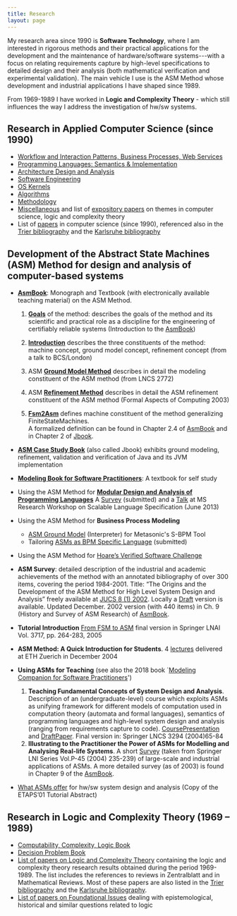 ```yaml
---
title: Research 
layout: page
---
```

My research area since 1990 is **Software Technology**, where I am interested in rigorous methods and their practical applications for the development and the maintenance of hardware/software systems---with a focus on relating requirements capture by high-level specifications to detailed design and their analysis (both mathematical verification and experimental validation). The main vehicle I use is the ASM Method whose development and industrial applications I have shaped since 1989.

From 1969-1989 I have worked in **Logic and Complexity Theory** - which still influences the way I address the investigation of hw/sw systems.

## Research in Applied Computer Science (since 1990)
- [Workflow and Interaction Patterns, Business Processes, Web Services](workflow)
- [Programming Languages: Semantics & Implementation](proglgs)
- [Architecture Design and Analysis](architecture)
- [Software Engineering](swengg)
- [OS Kernels](oskernels)
- [Algorithms](algorithms)
- [Methodology](meth)
- [Miscellaneous](misc) and list of [expository papers](/Curriculum/papersexp.pdf) on themes in computer science, logic and complexity theory
- List of [papers](/Curriculum/paperscs.pdf) in computer science (since 1990), referenced also in the [Trier bibliography](http://www.informatik.uni-trier.de/~ley/db/indices/a-tree/b/B=ouml=rger:Egon.html) and the [Karlsruhe bibliography](http://liinwww.ira.uka.de/bibliography/index.html)

## Development of the Abstract State Machines (ASM) Method for design and analysis of computer-based systems
- [**AsmBook**](/asmbook): Monograph and Textbook (with electronically available teaching material) on the ASM Method.

  1. [**Goals**](/AsmBook/IntroAsmBook.PDF) of the method: describes the goals of the method and its scientific and practical role as a discipline for the engineering of certifiably reliable systems (Introduction to the [AsmBook](/asmbook)) 

  2. [**Introduction**](/Papers/Methodology/BcsFacs07.pdf) describes the three constituents of the method: machine concept, ground model concept, refinement concept (from a talk to BCS/London)         

  3. ASM [**Ground Model Method**](/Papers/SwEngg/GroundModMethod.pdf) describes in detail the modeling constituent of the ASM method (from LNCS 2772)

  4. ASM [**Refinement Method**](/Papers/Methodology/RefineFACS.pdf) describes in detail the ASM refinement constituent of the ASM method (Formal Aspects of Computing 2003) 

  5. [**Fsm2Asm**](/Papers/Methodology/BcsFacs07.pdf)  defines machine constituent of the method generalizing FiniteStateMachines.  
     A formalized definition can be found in Chapter 2.4 of [AsmBook](/asmbook) and in Chapter 2 of [Jbook](/jbook).

- [**ASM Case Study Book**](/jbook) (also called Jbook) exhibits ground modeling, refinement, validation and verification of Java and its JVM  implementation

- [**Modeling Book for Software Practitioners**](http://modelingbook.informatik.uni-ulm.de): A textbook for self study

- Using the ASM Method for [**Modular Design and Analysis of Programming Languages**]()
  A [Survey](/Papers/Methodology/Cambridge13SurveyPggLgAsm.pdf) (submitted) and a [Talk](/Talks/Cambridge13Talk.pdf) at MS Research Workshop on Scalable Language Specification (June 2013)

- Using the ASM Method for **Business Process Modeling**
  - [ASM Ground Model](/Papers/Bpmn/SbpmBookAppendix.pdf) (Interpreter) for Metasonic's S-BPM Tool
  - Tailoring [ASMs as BPM Specific Language](/Papers/Bpmn/AsmInterfaceSbpm.pdf) (submitted)

- Using the ASM Method for [Hoare’s Verified Software Challenge](/Papers/Methodology/VstteFacJ06.pdf)

- **ASM Survey**: detailed description of the industrial and academic achievements of the method with an annotated bibliography of over 300 items, covering the period 1984-2001. Title: “The Origins and the Development of the ASM Method for High Level System Design and Analysis” freely available at [JUCS 8 (1) 2002](http://www.jucs.org/jucs_8_1). Locally a [Draft](/Papers/Methodology/AsmHist02.pdf) version is available. Updated December. 2002 version (with 440 items)  in Ch. 9 (History and Survey of ASM Research) of [AsmBook](/asmbook).

- **Tutorial Introduction** [From FSM to ASM](/Papers/Methodology/Tutorial05.pdf) final version in Springer LNAI Vol. 3717, pp. 264-283, 2005
- **ASM Method: A Quick Introduction for Students**. 4 [lectures](http://se.inf.ethz.ch/teaching/ws2004/0239/slides/AsmMethZh04.PDF) delivered at ETH Zuerich in December 2004
- **Using ASMs for Teaching** (see also the 2018 book `[Modeling Companion for Software Practitioners](http://modelingbook.informatik.uni-ulm.de/)')
    1. **Teaching Fundamental Concepts of System Design and Analysis**. Description of an (undergraduate-level) course which exploits ASMs as unifying framework for different models of computation used in computation theory (automata and formal languages), semantics of programming  languages and high-level system design and analysis (ranging from requirements capture to code). [CoursePresentation](/Talks/ComPggThy04Talk.pdf) and [DraftPaper](/Papers/Miscellaneous/ComPggThy04.pdf). Final version in: Springer LNCS 3294 (2004)65-84
    2. **Illustrating to the Practitioner the Power of ASMs for Modelling and Analysing Real-life Systems**. A short [Survey](/Papers/Methodology/Modeling.pdf) (taken from Springer LNI Series Vol.P-45 (2004) 235-239) of large-scale and industrial applications of  ASMs. A more detailed survey (as of 2003) is found in Chapter 9 of the [AsmBook](/asmbook).

- [What ASMs offer](/ASMTutorialEtaps) for hw/sw system design and analysis (Copy of the ETAPS’01 Tutorial Abstract)

                
## Research in Logic and Complexity Theory (1969 – 1989)

- [Computability, Complexity, Logic Book](/cclbook)
- [Decision Problem Book](/decpblbook)
- [List of papers on Logic and Complexity Theory](/Curriculum/paperslc.pdf) containing the logic and complexity theory research results obtained during the period 1969-1989. The list includes the references to reviews in Zentralblatt and in Mathematical Reviews. Most of these papers are also listed in the [Trier bibliography](http://liinwww.ira.uka.de/bibliography/index.html) and the [Karlsruhe bibliography](http://www.informatik.uni-trier.de/~ley/db/indices/a-tree/b/B=ouml=rger:Egon.html).
- [List of papers on Foundational Issues](/Curriculum/papersfound.pdf) dealing with epistemological, historical and similar questions related to logic